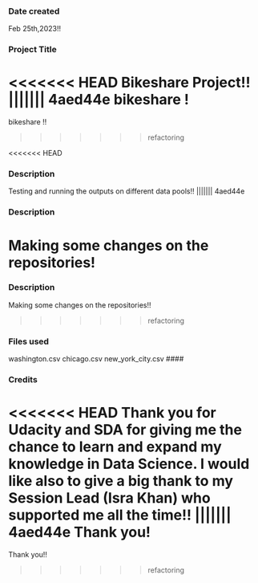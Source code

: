 ### Date created
Feb 25th,2023!!

### Project Title
<<<<<<< HEAD
Bikeshare Project!!
||||||| 4aed44e
bikeshare !
=======
bikeshare !!
>>>>>>> refactoring

<<<<<<< HEAD
### Description
Testing and running the outputs on different data pools!!
||||||| 4aed44e
### Description 
Making some changes on the repositories!
=======
### Description 
Making some changes on the repositories!!
>>>>>>> refactoring

### Files used
washington.csv chicago.csv new_york_city.csv ####

### Credits
<<<<<<< HEAD
Thank you for Udacity and SDA for giving me the chance to learn and expand my knowledge in Data Science. I would like also to give a big thank to my Session Lead (Isra Khan) who supported me all the time!!
||||||| 4aed44e
Thank you!
=======
Thank you!!
>>>>>>> refactoring

